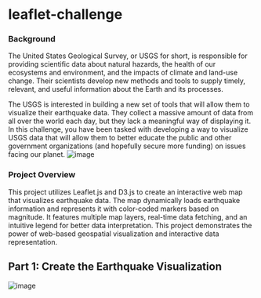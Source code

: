 # leaflet-challenge
### Background
The United States Geological Survey, or USGS for short, is responsible for providing scientific data about natural hazards, the health of our ecosystems and environment, and the impacts of climate and land-use change. Their scientists develop new methods and tools to supply timely, relevant, and useful information about the Earth and its processes.

The USGS is interested in building a new set of tools that will allow them to visualize their earthquake data. They collect a massive amount of data from all over the world each day, but they lack a meaningful way of displaying it. In this challenge, you have been tasked with developing a way to visualize USGS data that will allow them to better educate the public and other government organizations (and hopefully secure more funding) on issues facing our planet.
![image](https://github.com/user-attachments/assets/1ca79d86-3a98-4960-846c-cf47649a6229)

### Project Overview
This project utilizes Leaflet.js and D3.js to create an interactive web map that visualizes earthquake data. The map dynamically loads earthquake information and represents it with color-coded markers based on magnitude. It features multiple map layers, real-time data fetching, and an intuitive legend for better data interpretation. This project demonstrates the power of web-based geospatial visualization and interactive data representation.

## Part 1: Create the Earthquake Visualization
![image](https://github.com/user-attachments/assets/914ef387-a3a8-4aae-956a-9c5950692d26)


